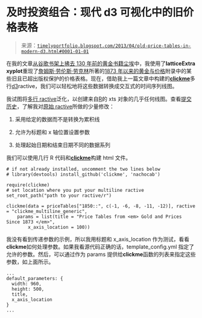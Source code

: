 <!--yml

类别：未分类

日期：2024-05-18 15:00:36

-->

# 及时投资组合：现代 d3 可视化中的旧价格表格

> 来源：[`timelyportfolio.blogspot.com/2013/04/old-price-tables-in-modern-d3.html#0001-01-01`](http://timelyportfolio.blogspot.com/2013/04/old-price-tables-in-modern-d3.html#0001-01-01)

在我的文章[从谷歌书架上拂去 130 年前的黄金书籍尘埃](http://timelyportfolio.blogspot.com/2013/03/dust-off-130-year-old-gold-books-on.html)中，我使用了**latticeExtra xyplot**重现了[詹姆斯·劳伦斯·劳克林](http://books.google.com/books?id=UFMuAAAAYAAJ&printsec=frontcover#v=thumbnail&q&f=false)所著的[1873 年以来的黄金与价格](http://books.google.com/books?id=UFMuAAAAYAAJ&printsec=frontcover#v=thumbnail&q&f=false)附录中的某些旧且已超出版权保护的价格表格。现在，借助我上一篇文章中构建的[**clickme**](https://github.com/nachocab/clickme)多行[d3](http://d3js.org)ractive，我们可以轻松地将这些数据转换成交互式的时间序列线图。

我试图将[多行 ractive](https://github.com/timelyportfolio/clickme_multiline_generic/)泛化，以创建来自[R](http://r-project.org)的 xts 对象的几乎任何线图。查看[提交历史](https://github.com/timelyportfolio/clickme_multiline_generic/commits/)，了解我对[原始 ractive](https://github.com/timelyportfolio/clickme_multiline)所做的少量修改：

1.  采用给定的数据而不是转换为累积线

1.  允许为标题和 x 轴位置设置参数

1.  处理起始日期和结束日期不同的数据系列

我们可以使用几行 R 代码和[**clickme**](https://github.com/nachocab/clickme)构建 html 文件。

```
# if not already installed, uncomment the two lines below
# library(devtools) install_github('clickme', 'nachocab')

require(clickme)
# set location where you put your multiline ractive
set_root_path("path to your ractive/r") 
```

```
clickme(data = priceTables["1850::", c(-1, -6, -8, -11, -12)], ractive = "clickme_multiline_generic", 
    params = list(title = "Price Tables from <em> Gold and Prices Since 1873 </em>", 
        x_axis_location = 100)) 
```

我没有看到传递参数的示例，所以我用标题和 x_axis_location 作为测试，看看**clickme**如何处理参数。如果我看源代码正确的话，template_config.yml 指定了允许的参数。然后，可以通过作为 params 提供给**clickme**函数的列表来指定这些参数，如上面所示。

```
...
default_parameters: {
  width: 960,
  height: 500,
  title,
  x_axis_location
}
... 
```
